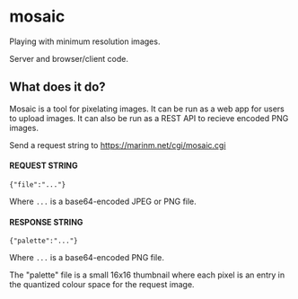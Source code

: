 # mosaic
Playing with minimum resolution images.

Server and browser/client code.


## What does it do?
Mosaic is a tool for pixelating images. It can be run as a web app for users to upload images. It can also be run as a REST API to recieve encoded PNG images.

Send a request string to https://marinm.net/cgi/mosaic.cgi

#### REQUEST STRING
```
{"file":"..."}
```
Where `...` is a base64-encoded JPEG or PNG file.

#### RESPONSE STRING
```
{"palette":"..."}
```

Where `...` is a base64-encoded PNG file.

The "palette" file is a small 16x16 thumbnail where each pixel is an entry in the quantized colour space for the request image.
